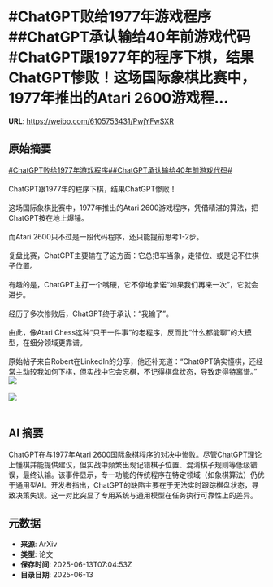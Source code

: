 # #ChatGPT败给1977年游戏程序##ChatGPT承认输给40年前游戏代码#ChatGPT跟1977年的程序下棋，结果ChatGPT惨败！这场国际象棋比赛中，1977年推出的Atari 2600游戏程...

**URL**: https://weibo.com/6105753431/PwjYFwSXR

## 原始摘要

<a href="https://m.weibo.cn/search?containerid=231522type%3D1%26t%3D10%26q%3D%23ChatGPT%E8%B4%A5%E7%BB%991977%E5%B9%B4%E6%B8%B8%E6%88%8F%E7%A8%8B%E5%BA%8F%23&amp;extparam=%23ChatGPT%E8%B4%A5%E7%BB%991977%E5%B9%B4%E6%B8%B8%E6%88%8F%E7%A8%8B%E5%BA%8F%23" data-hide=""><span class="surl-text">#ChatGPT败给1977年游戏程序#</span></a><a href="https://m.weibo.cn/search?containerid=231522type%3D1%26t%3D10%26q%3D%23ChatGPT%E6%89%BF%E8%AE%A4%E8%BE%93%E7%BB%9940%E5%B9%B4%E5%89%8D%E6%B8%B8%E6%88%8F%E4%BB%A3%E7%A0%81%23&amp;extparam=%23ChatGPT%E6%89%BF%E8%AE%A4%E8%BE%93%E7%BB%9940%E5%B9%B4%E5%89%8D%E6%B8%B8%E6%88%8F%E4%BB%A3%E7%A0%81%23" data-hide=""><span class="surl-text">#ChatGPT承认输给40年前游戏代码#</span></a><br><br>ChatGPT跟1977年的程序下棋，结果ChatGPT惨败！<br><br>这场国际象棋比赛中，1977年推出的Atari 2600游戏程序，凭借精湛的算法，把ChatGPT按在地上爆锤。<br><br>而Atari 2600只不过是一段代码程序，还只能提前思考1-2步。<br><br>复盘比赛，ChatGPT主要输在了这方面：它总把车当象，走错位、或是记不住棋子位置。<br><br>有趣的是，ChatGPT主打一个嘴硬，它不停地承诺“如果我们再来一次”，它就会进步。<br><br>经历了多次惨败后，ChatGPT终于承认：“我输了”。<br><br>由此，像Atari Chess这种“只干一件事”的老程序，反而比“什么都能聊”的大模型，在细分领域更靠谱。<br><br>原始帖子来自Robert在LinkedIn的分享，他还补充道：“ChatGPT确实懂棋，还经常主动较我如何下棋，但实战中它会忘棋，不记得棋盘状态，导致走得特离谱。”<img style="" src="https://tvax2.sinaimg.cn/large/006Fd7o3gy1i2dj4pdxmuj30qr0zkk3e.jpg" referrerpolicy="no-referrer"><br><br><img style="" src="https://tvax4.sinaimg.cn/large/006Fd7o3gy1i2dj4q7abhj30tu0x6wqq.jpg" referrerpolicy="no-referrer"><br><br>

## AI 摘要

ChatGPT在与1977年Atari 2600国际象棋程序的对决中惨败。尽管ChatGPT理论上懂棋并能提供建议，但实战中频繁出现记错棋子位置、混淆棋子规则等低级错误，最终认输。该事件显示，专一功能的传统程序在特定领域（如象棋算法）仍优于通用型AI。开发者指出，ChatGPT的缺陷主要在于无法实时跟踪棋盘状态，导致决策失误。这一对比突显了专用系统与通用模型在任务执行可靠性上的差异。

## 元数据

- **来源**: ArXiv
- **类型**: 论文
- **保存时间**: 2025-06-13T07:04:53Z
- **目录日期**: 2025-06-13
